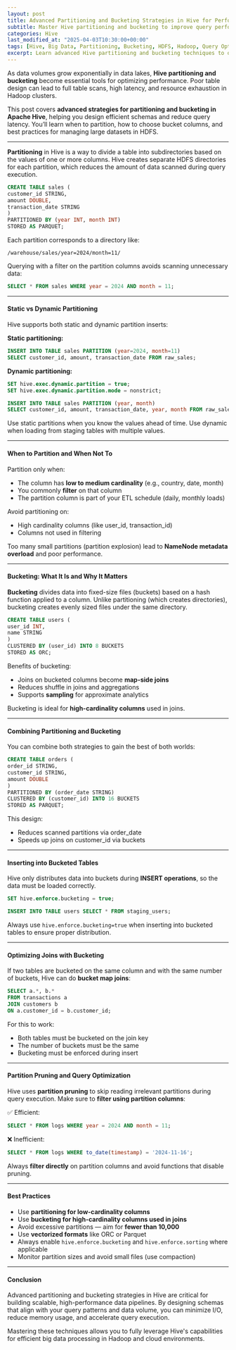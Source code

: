 ```yaml
---
layout: post
title: Advanced Partitioning and Bucketing Strategies in Hive for Performance Optimization
subtitle: Master Hive partitioning and bucketing to improve query performance and manage large datasets efficiently
categories: Hive
last_modified_at: "2025-04-03T10:30:00+00:00"
tags: [Hive, Big Data, Partitioning, Bucketing, HDFS, Hadoop, Query Optimization]
excerpt: Learn advanced Hive partitioning and bucketing techniques to optimize query execution, reduce scan time, and manage big data at scale. Understand when and how to use static and dynamic partitions, bucketed tables, and more.
---
```

As data volumes grow exponentially in data lakes, **Hive partitioning and bucketing** become essential tools for optimizing performance. Poor table design can lead to full table scans, high latency, and resource exhaustion in Hadoop clusters.

This post covers **advanced strategies for partitioning and bucketing in Apache Hive**, helping you design efficient schemas and reduce query latency. You’ll learn when to partition, how to choose bucket columns, and best practices for managing large datasets in HDFS.

---
**Partitioning** in Hive is a way to divide a table into subdirectories based on the values of one or more columns. Hive creates separate HDFS directories for each partition, which reduces the amount of data scanned during query execution.

```sql
CREATE TABLE sales (
customer_id STRING,
amount DOUBLE,
transaction_date STRING
)
PARTITIONED BY (year INT, month INT)
STORED AS PARQUET;
```

Each partition corresponds to a directory like:

```
/warehouse/sales/year=2024/month=11/
```

Querying with a filter on the partition columns avoids scanning unnecessary data:

```sql
SELECT * FROM sales WHERE year = 2024 AND month = 11;
```

---

#### Static vs Dynamic Partitioning

Hive supports both static and dynamic partition inserts:

**Static partitioning:**

```sql
INSERT INTO TABLE sales PARTITION (year=2024, month=11)
SELECT customer_id, amount, transaction_date FROM raw_sales;
```

**Dynamic partitioning:**

```sql
SET hive.exec.dynamic.partition = true;
SET hive.exec.dynamic.partition.mode = nonstrict;

INSERT INTO TABLE sales PARTITION (year, month)
SELECT customer_id, amount, transaction_date, year, month FROM raw_sales;
```

Use static partitions when you know the values ahead of time. Use dynamic when loading from staging tables with multiple values.

---

#### When to Partition and When Not To

Partition only when:
- The column has **low to medium cardinality** (e.g., country, date, month)
- You commonly **filter** on that column
- The partition column is part of your ETL schedule (daily, monthly loads)

Avoid partitioning on:
- High cardinality columns (like user_id, transaction_id)
- Columns not used in filtering

Too many small partitions (partition explosion) lead to **NameNode metadata overload** and poor performance.

---

#### Bucketing: What It Is and Why It Matters

**Bucketing** divides data into fixed-size files (buckets) based on a hash function applied to a column. Unlike partitioning (which creates directories), bucketing creates evenly sized files under the same directory.

```sql
CREATE TABLE users (
user_id INT,
name STRING
)
CLUSTERED BY (user_id) INTO 8 BUCKETS
STORED AS ORC;
```

Benefits of bucketing:
- Joins on bucketed columns become **map-side joins**
- Reduces shuffle in joins and aggregations
- Supports **sampling** for approximate analytics

Bucketing is ideal for **high-cardinality columns** used in joins.

---

#### Combining Partitioning and Bucketing

You can combine both strategies to gain the best of both worlds:

```sql
CREATE TABLE orders (
order_id STRING,
customer_id STRING,
amount DOUBLE
)
PARTITIONED BY (order_date STRING)
CLUSTERED BY (customer_id) INTO 16 BUCKETS
STORED AS PARQUET;
```

This design:
- Reduces scanned partitions via order_date
- Speeds up joins on customer_id via buckets

---

#### Inserting into Bucketed Tables

Hive only distributes data into buckets during **INSERT operations**, so the data must be loaded correctly.

```sql
SET hive.enforce.bucketing = true;

INSERT INTO TABLE users SELECT * FROM staging_users;
```

Always use `hive.enforce.bucketing=true` when inserting into bucketed tables to ensure proper distribution.

---

#### Optimizing Joins with Bucketing

If two tables are bucketed on the same column and with the same number of buckets, Hive can do **bucket map joins**:

```sql
SELECT a.*, b.*
FROM transactions a
JOIN customers b
ON a.customer_id = b.customer_id;
```

For this to work:
- Both tables must be bucketed on the join key
- The number of buckets must be the same
- Bucketing must be enforced during insert

---

#### Partition Pruning and Query Optimization

Hive uses **partition pruning** to skip reading irrelevant partitions during query execution. Make sure to **filter using partition columns**:

✅ Efficient:

```sql
SELECT * FROM logs WHERE year = 2024 AND month = 11;
```

❌ Inefficient:

```sql
SELECT * FROM logs WHERE to_date(timestamp) = '2024-11-16';
```

Always **filter directly** on partition columns and avoid functions that disable pruning.

---

#### Best Practices

- Use **partitioning for low-cardinality columns**
- Use **bucketing for high-cardinality columns used in joins**
- Avoid excessive partitions — aim for **fewer than 10,000**
- Use **vectorized formats** like ORC or Parquet
- Always enable `hive.enforce.bucketing` and `hive.enforce.sorting` where applicable
- Monitor partition sizes and avoid small files (use compaction)

---

#### Conclusion

Advanced partitioning and bucketing strategies in Hive are critical for building scalable, high-performance data pipelines. By designing schemas that align with your query patterns and data volume, you can minimize I/O, reduce memory usage, and accelerate query execution.

Mastering these techniques allows you to fully leverage Hive's capabilities for efficient big data processing in Hadoop and cloud environments.
